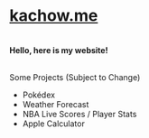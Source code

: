 
# <a href='https://kachow.me'>kachow.me</a>
<br>
<b> Hello, here is my website! </b>
<br>
<br>
<p>Some Projects (Subject to Change)
<ul>
<li>Pokédex</li>
<li>Weather Forecast</li>
<li>NBA Live Scores / Player Stats</li>
<li>Apple Calculator</li>

</ul>
